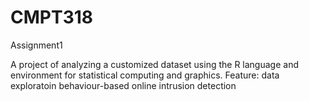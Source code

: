 # CMPT318
Assignment1

A project of analyzing a customized dataset using the R language and environment for statistical computing and graphics.
Feature:
data exploratoin
behaviour-based online intrusion detection
